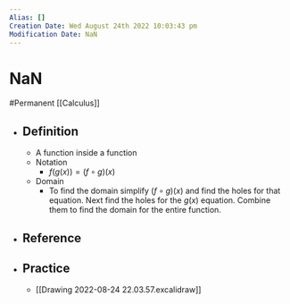 ```yaml
---
Alias: []
Creation Date: Wed August 24th 2022 10:03:43 pm 
Modification Date: NaN
---
```

# NaN
#Permanent [[Calculus]]

- ## Definition
	- A function inside a function
	- Notation
		- $f(g(x))=(f\circ g)(x)$
	- Domain
		- To find the domain simplify $(f\circ g)(x)$ and find the holes for that equation. Next find the holes for the $g(x)$ equation. Combine them to find the domain for the entire function.
- ## Reference
- ## Practice
	- [[Drawing 2022-08-24 22.03.57.excalidraw]]